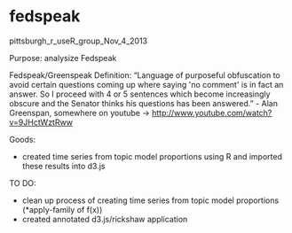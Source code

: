 fedspeak
========

pittsburgh_r_useR_group_Nov_4_2013

Purpose: analysize Fedspeak

Fedspeak/Greenspeak Definition: 
	“Language of purposeful obfuscation to avoid certain questions coming up where saying 'no comment' is in 
 	 fact an answer. So I proceed with 4 or 5 sentences which become increasingly obscure and the Senator 
	 thinks his questions has been answered.” 
                  - Alan Greenspan, somewhere on youtube -> http://www.youtube.com/watch?v=9JHctWztRww
                  
Goods: 

 * created time series from topic model proportions using R and imported these results into d3.js
 

TO DO: 

 * clean up process of creating time series from topic model proportions (*apply-family of f(x))
 * created annotated d3.js/rickshaw application
